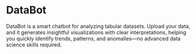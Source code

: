 # DataBot
DataBot is a smart chatbot for analyzing tabular datasets. Upload your data, and it generates insightful visualizations with clear interpretations, helping you quickly identify trends, patterns, and anomalies—no advanced data science skills required.
